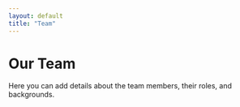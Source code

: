 ```yaml
---
layout: default
title: "Team"
---
```


# Our Team

Here you can add details about the team members, their roles, and backgrounds.
